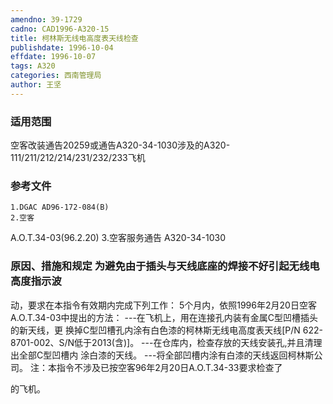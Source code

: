 ```yaml
---
amendno: 39-1729
cadno: CAD1996-A320-15
title: 柯林斯无线电高度表天线检查
publishdate: 1996-10-04
effdate: 1996-10-07
tags: A320
categories: 西南管理局
author: 王坚
---
```


### 适用范围 
空客改装通告20259或通告A320-34-1030涉及的A320-111/211/212/214/231/232/233飞机

<!--more-->
### 参考文件
    1.DGAC AD96-172-084(B)
    2.空客 
A.O.T.34-03(96.2.20) 
    3.空客服务通告 A320-34-1030

### 原因、措施和规定 为避免由于插头与天线底座的焊接不好引起无线电高度指示波
动，要求在本指令有效期内完成下列工作：     5个月内，依照1996年2月20日空客A.O.T.34-03中提出的方法：     ---在飞机上，用在连接孔内装有金属C型凹槽插头的新天线，更
换掉C型凹槽孔内涂有白色漆的柯林斯无线电高度表天线[P/N 622-8701-002、S/N低于2013(含)]。    ---在仓库内，检查存放的天线安装孔,并且清理出全部C型凹槽内
涂白漆的天线。     ---将全部凹槽内涂有白漆的天线返回柯林斯公司。     注：本指令不涉及已按空客96年2月20日A.O.T.34-33要求检查了
  
的飞机。
